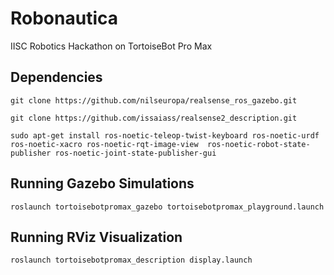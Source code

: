 # Robonautica
IISC Robotics Hackathon on TortoiseBot Pro Max 

## Dependencies
```
git clone https://github.com/nilseuropa/realsense_ros_gazebo.git
```
```
git clone https://github.com/issaiass/realsense2_description.git
```
```
sudo apt-get install ros-noetic-teleop-twist-keyboard ros-noetic-urdf ros-noetic-xacro ros-noetic-rqt-image-view  ros-noetic-robot-state-publisher ros-noetic-joint-state-publisher-gui
```
## Running Gazebo Simulations
``` 
roslaunch tortoisebotpromax_gazebo tortoisebotpromax_playground.launch
```
## Running RViz Visualization
``` 
roslaunch tortoisebotpromax_description display.launch
```
